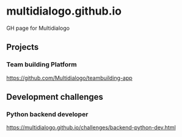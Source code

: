 # multidialogo.github.io
GH page for Multidialogo

## Projects

### Team building Platform

https://github.com/Multidialogo/teambuilding-app

## Development challenges

### Python backend developer

https://multidialogo.github.io/challenges/backend-python-dev.html

